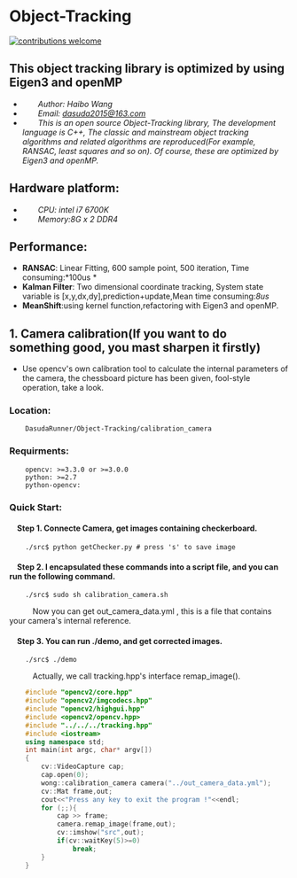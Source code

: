 # Object-Tracking<br>
[![contributions welcome](https://img.shields.io/badge/contributions-welcome-brightgreen.svg?style=flat)](https://github.com/dwyl/esta/issues)<br>
## This object tracking library is optimized by using Eigen3 and openMP
- &emsp;&emsp;*Author: Haibo Wang*<br>
- &emsp;&emsp;*Email: dasuda2015@163.com*
- &emsp;&emsp;*This is an open source Object-Tracking library, The development language is C++, The classic and mainstream object tracking algorithms and related algorithms are reproduced(For example, RANSAC, least squares and so on). Of course, these are optimized by Eigen3 and openMP.*
## Hardware platform:
- &emsp;&emsp;*CPU: intel i7 6700K*<br>
- &emsp;&emsp;*Memory:8G x 2 DDR4*
## Performance:
- **RANSAC**: Linear Fitting, 600 sample point, 500 iteration, Time consuming:*100us *<br>
- **Kalman Filter**: Two dimensional coordinate tracking, System state variable is [x,y,dx,dy],prediction+update,Mean time consuming:*8us*<br>
- **MeanShift**:using kernel function,refactoring with Eigen3 and openMP.
## 1. Camera calibration(If you want to do something good, you mast sharpen it firstly)<br>
- Use opencv's own calibration tool to calculate the internal parameters of the camera, the chessboard picture has been given, fool-style operation, take a look.
### Location:<br>
		DasudaRunner/Object-Tracking/calibration_camera
### Requirments:<br>
		opencv: >=3.3.0 or >=3.0.0
		python: >=2.7
		python-opencv:
### Quick Start:<br>
#### &emsp;Step 1. Connecte Camera, get images containing checkerboard.
		./src$ python getChecker.py # press 's' to save image
#### &emsp;Step 2. I encapsulated these commands into a script file, and you can  run the following command.
		./src$ sudo sh calibration_camera.sh
&emsp;&emsp;&emsp;Now you can get out_camera_data.yml , this is a file that contains your camera's internal reference.
#### &emsp;Step 3. You can run ./demo, and get corrected images.
		./src$ ./demo
&emsp;&emsp;&emsp;Actually, we call tracking.hpp's interface remap_image().<br>
```cpp
	#include "opencv2/core.hpp"
	#include "opencv2/imgcodecs.hpp"
	#include "opencv2/highgui.hpp"
	#include <opencv2/opencv.hpp>
	#include "../../../tracking.hpp"
	#include <iostream>
	using namespace std;
	int main(int argc, char* argv[])
	{
		cv::VideoCapture cap;
		cap.open(0);
		wong::calibration_camera camera("../out_camera_data.yml");
		cv::Mat frame,out;
		cout<<"Press any key to exit the program !"<<endl;
		for (;;){
			cap >> frame;
			camera.remap_image(frame,out);
			cv::imshow("src",out);
			if(cv::waitKey(5)>=0)
				break;
		}
	}
```

